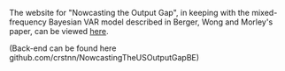 The website for "Nowcasting the Output Gap", in keeping with the mixed-frequency Bayesian VAR model described in Berger, Wong and Morley's paper, can be viewed [here](https://outputgapnow.com/).

(Back-end can be found here github.com/crstnn/NowcastingTheUSOutputGapBE)
